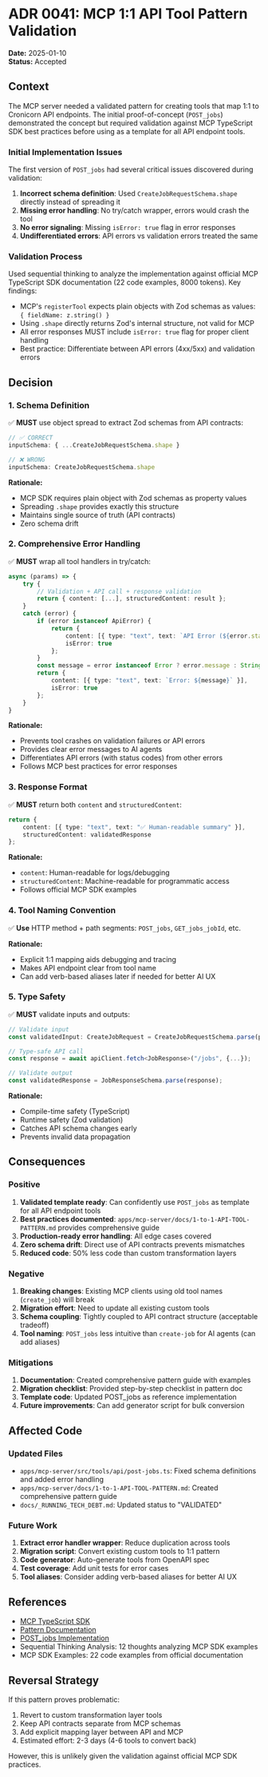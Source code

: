 # ADR 0041: MCP 1:1 API Tool Pattern Validation

**Date:** 2025-01-10  
**Status:** Accepted

## Context

The MCP server needed a validated pattern for creating tools that map 1:1 to Cronicorn API endpoints. The initial proof-of-concept (`POST_jobs`) demonstrated the concept but required validation against MCP TypeScript SDK best practices before using as a template for all API endpoint tools.

### Initial Implementation Issues

The first version of `POST_jobs` had several critical issues discovered during validation:

1. **Incorrect schema definition**: Used `CreateJobRequestSchema.shape` directly instead of spreading it
2. **Missing error handling**: No try/catch wrapper, errors would crash the tool
3. **No error signaling**: Missing `isError: true` flag in error responses
4. **Undifferentiated errors**: API errors vs validation errors treated the same

### Validation Process

Used sequential thinking to analyze the implementation against official MCP TypeScript SDK documentation (22 code examples, 8000 tokens). Key findings:

- MCP's `registerTool` expects plain objects with Zod schemas as values: `{ fieldName: z.string() }`
- Using `.shape` directly returns Zod's internal structure, not valid for MCP
- All error responses MUST include `isError: true` flag for proper client handling
- Best practice: Differentiate between API errors (4xx/5xx) and validation errors

## Decision

### 1. Schema Definition

✅ **MUST** use object spread to extract Zod schemas from API contracts:

```typescript
// ✅ CORRECT
inputSchema: { ...CreateJobRequestSchema.shape }

// ❌ WRONG
inputSchema: CreateJobRequestSchema.shape
```

**Rationale:**
- MCP SDK requires plain object with Zod schemas as property values
- Spreading `.shape` provides exactly this structure
- Maintains single source of truth (API contracts)
- Zero schema drift

### 2. Comprehensive Error Handling

✅ **MUST** wrap all tool handlers in try/catch:

```typescript
async (params) => {
    try {
        // Validation + API call + response validation
        return { content: [...], structuredContent: result };
    }
    catch (error) {
        if (error instanceof ApiError) {
            return {
                content: [{ type: "text", text: `API Error (${error.statusCode}): ${error.message}` }],
                isError: true
            };
        }
        const message = error instanceof Error ? error.message : String(error);
        return {
            content: [{ type: "text", text: `Error: ${message}` }],
            isError: true
        };
    }
}
```

**Rationale:**
- Prevents tool crashes on validation failures or API errors
- Provides clear error messages to AI agents
- Differentiates API errors (with status codes) from other errors
- Follows MCP best practices for error responses

### 3. Response Format

✅ **MUST** return both `content` and `structuredContent`:

```typescript
return {
    content: [{ type: "text", text: "✅ Human-readable summary" }],
    structuredContent: validatedResponse
};
```

**Rationale:**
- `content`: Human-readable for logs/debugging
- `structuredContent`: Machine-readable for programmatic access
- Follows official MCP SDK examples

### 4. Tool Naming Convention

✅ **Use** HTTP method + path segments: `POST_jobs`, `GET_jobs_jobId`, etc.

**Rationale:**
- Explicit 1:1 mapping aids debugging and tracing
- Makes API endpoint clear from tool name
- Can add verb-based aliases later if needed for better AI UX

### 5. Type Safety

✅ **MUST** validate inputs and outputs:

```typescript
// Validate input
const validatedInput: CreateJobRequest = CreateJobRequestSchema.parse(params);

// Type-safe API call
const response = await apiClient.fetch<JobResponse>("/jobs", {...});

// Validate output
const validatedResponse = JobResponseSchema.parse(response);
```

**Rationale:**
- Compile-time safety (TypeScript)
- Runtime safety (Zod validation)
- Catches API schema changes early
- Prevents invalid data propagation

## Consequences

### Positive

1. **Validated template ready**: Can confidently use `POST_jobs` as template for all API endpoint tools
2. **Best practices documented**: `apps/mcp-server/docs/1-to-1-API-TOOL-PATTERN.md` provides comprehensive guide
3. **Production-ready error handling**: All edge cases covered
4. **Zero schema drift**: Direct use of API contracts prevents mismatches
5. **Reduced code**: 50% less code than custom transformation layers

### Negative

1. **Breaking changes**: Existing MCP clients using old tool names (`create_job`) will break
2. **Migration effort**: Need to update all existing custom tools
3. **Schema coupling**: Tightly coupled to API contract structure (acceptable tradeoff)
4. **Tool naming**: `POST_jobs` less intuitive than `create-job` for AI agents (can add aliases)

### Mitigations

1. **Documentation**: Created comprehensive pattern guide with examples
2. **Migration checklist**: Provided step-by-step checklist in pattern doc
3. **Template code**: Updated POST_jobs as reference implementation
4. **Future improvements**: Can add generator script for bulk conversion

## Affected Code

### Updated Files

- `apps/mcp-server/src/tools/api/post-jobs.ts`: Fixed schema definitions and added error handling
- `apps/mcp-server/docs/1-to-1-API-TOOL-PATTERN.md`: Created comprehensive pattern guide
- `docs/_RUNNING_TECH_DEBT.md`: Updated status to "VALIDATED"

### Future Work

1. **Extract error handler wrapper**: Reduce duplication across tools
2. **Migration script**: Convert existing custom tools to 1:1 pattern
3. **Code generator**: Auto-generate tools from OpenAPI spec
4. **Test coverage**: Add unit tests for error cases
5. **Tool aliases**: Consider adding verb-based aliases for better AI UX

## References

- [MCP TypeScript SDK](https://github.com/modelcontextprotocol/typescript-sdk)
- [Pattern Documentation](../apps/mcp-server/docs/1-to-1-API-TOOL-PATTERN.md)
- [POST_jobs Implementation](../apps/mcp-server/src/tools/api/post-jobs.ts)
- Sequential Thinking Analysis: 12 thoughts analyzing MCP SDK examples
- MCP SDK Examples: 22 code examples from official documentation

## Reversal Strategy

If this pattern proves problematic:

1. Revert to custom transformation layer tools
2. Keep API contracts separate from MCP schemas
3. Add explicit mapping layer between API and MCP
4. Estimated effort: 2-3 days (4-6 tools to convert back)

However, this is unlikely given the validation against official MCP SDK practices.
